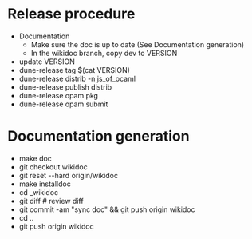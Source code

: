 # Release procedure
* Documentation
  * Make sure the doc is up to date (See Documentation generation)
  * In the wikidoc branch, copy dev to VERSION
* update VERSION
* dune-release tag $(cat VERSION)
* dune-release distrib -n js_of_ocaml
* dune-release publish distrib
* dune-release opam pkg
* dune-release opam submit

# Documentation generation
* make doc
* git checkout wikidoc
* git reset --hard origin/wikidoc
* make installdoc
* cd _wikidoc
* git diff # review diff
* git commit -am "sync doc" && git push origin wikidoc
* cd ..
* git push origin wikidoc
